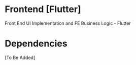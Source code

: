 # Frontend [Flutter]

Front End UI Implementation and FE Business Logic - Flutter

# Dependencies

[To Be Added]